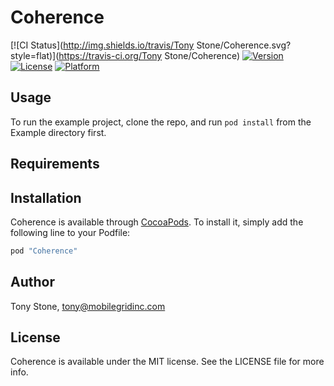 # Coherence

[![CI Status](http://img.shields.io/travis/Tony Stone/Coherence.svg?style=flat)](https://travis-ci.org/Tony Stone/Coherence)
[![Version](https://img.shields.io/cocoapods/v/Coherence.svg?style=flat)](http://cocoapods.org/pods/Coherence)
[![License](https://img.shields.io/cocoapods/l/Coherence.svg?style=flat)](http://cocoapods.org/pods/Coherence)
[![Platform](https://img.shields.io/cocoapods/p/Coherence.svg?style=flat)](http://cocoapods.org/pods/Coherence)

## Usage

To run the example project, clone the repo, and run `pod install` from the Example directory first.

## Requirements

## Installation

Coherence is available through [CocoaPods](http://cocoapods.org). To install
it, simply add the following line to your Podfile:

```ruby
pod "Coherence"
```

## Author

Tony Stone, tony@mobilegridinc.com

## License

Coherence is available under the MIT license. See the LICENSE file for more info.
